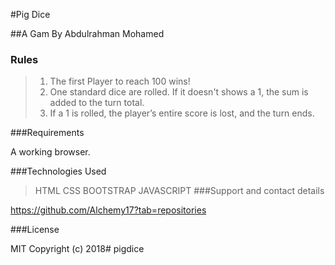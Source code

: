 #Pig Dice

##A Gam By Abdulrahman Mohamed

### Rules
> 1. The first Player to reach 100 wins!
>2. One standard dice are rolled. If it doesn't shows a 1, the sum is added to the turn total.
>3. If a 1 is rolled, the player’s entire score is lost, and the turn ends.

###Requirements

A working browser.

###Technologies Used
>HTML
>CSS
>BOOTSTRAP
>JAVASCRIPT
###Support and contact details

https://github.com/Alchemy17?tab=repositories

###License

MIT Copyright (c) 2018# pigdice
